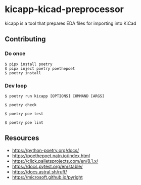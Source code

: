 # kicapp-kicad-preprocessor
kicapp is a tool that prepares EDA files for importing into KiCad

## Contributing

### Do once

```
$ pipx install poetry
$ pipx inject poetry poethepoet
$ poetry install
```

### Dev loop

```
$ poetry run kicapp [OPTIONS] COMMAND [ARGS]

$ poetry check

$ poetry poe test

$ poetry poe lint
```

## Resources

- https://python-poetry.org/docs/
- https://poethepoet.natn.io/index.html
- https://click.palletsprojects.com/en/8.1.x/
- https://docs.pytest.org/en/stable/
- https://docs.astral.sh/ruff/
- https://microsoft.github.io/pyright
